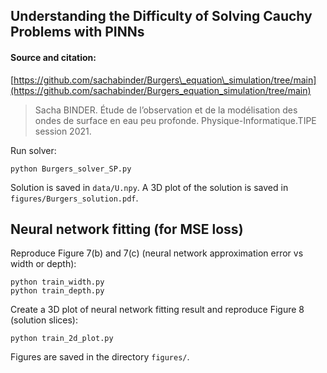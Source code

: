 ## Understanding the Difficulty of Solving Cauchy Problems with PINNs 

#### Source and citation: 
[https://github.com/sachabinder/Burgers\_equation\_simulation/tree/main](https://github.com/sachabinder/Burgers_equation_simulation/tree/main)

> Sacha BINDER. Étude de l’observation et de la modélisation des ondes de surface en eau peu profonde. Physique-Informatique.TIPE session 2021.

Run solver:

```
python Burgers_solver_SP.py
```

Solution is saved in `data/U.npy`. A 3D plot of the solution is saved in `figures/Burgers_solution.pdf`.

## Neural network fitting (for MSE loss)

Reproduce Figure 7(b) and 7(c) (neural network approximation error vs width or depth):

```
python train_width.py
python train_depth.py
```

Create a 3D plot of neural network fitting result and reproduce Figure 8 (solution slices):

```
python train_2d_plot.py
```
Figures are saved in the directory `figures/`. 
